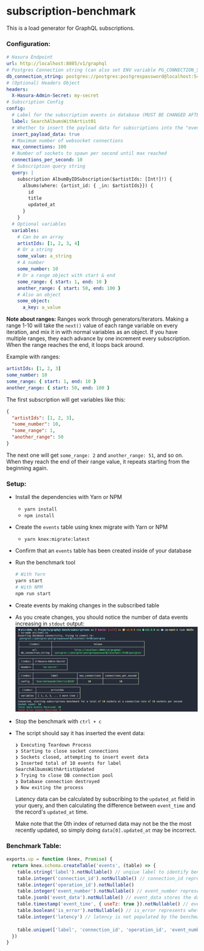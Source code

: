 # subscription-benchmark

This is a load generator for GraphQL subscriptions.

### Configuration:

```yaml
# Hasura Endpoint
url: http://localhost:8085/v1/graphql
# Postgres Connection string (can also set ENV variable PG_CONNECTION_STRING)
db_connection_string: postgres://postgres:postgrespassword@localhost:5430/postgres
# (Optional) Headers Object
headers:
  X-Hasura-Admin-Secret: my-secret
# Subscription Config
config:
  # Label for the subscription events in database (MUST BE CHANGED AFTER EVERY RUN)
  label: SearchAlbumsWithArtist01
  # Whether to insert the payload data for subscriptions into the "event_data" column in DB
  insert_payload_data: true
  # Maximum number of websocket connections
  max_connections: 100
  # Number of sockets to spawn per second until max reached
  connections_per_second: 10
  # Subscription query string
  query: |
    subscription AlbumByIDSubscription($artistIds: [Int!]!) {
      albums(where: {artist_id: { _in: $artistIds}}) {
        id
        title
        updated_at
      }
    }
  # Optional variables
  variables:
    # Can be an array
    artistIds: [1, 2, 3, 4]
    # Or a string
    some_value: a_string
    # A number
    some_number: 10
    # Or a range object with start & end
    some_range: { start: 1, end: 10 }
    another_range: { start: 50, end: 100 }
    # Also an object
    some_object:
      a_key: a_value
```

**Note about ranges:** Ranges work through generators/iterators. Making a range 1-10 will take the `next()` value of each range variable on every iteration, and mix it in with normal variables as an object. If you have multiple ranges, they each advance by one increment every subscription. When the range reaches the end, it loops back around.

Example with ranges:

```yaml
artistIds: [1, 2, 3]
some_number: 10
some_range: { start: 1, end: 10 }
another_range: { start: 50, end: 100 }
```

The first subscription will get variables like this:

```json
{
  "artistIds": [1, 2, 3],
  "some_number": 10,
  "some_range": 1,
  "another_range": 50
}
```

The next one will get `some_range: 2` and `another_range: 51`, and so on. When they reach the end of their range value, it repeats starting from the beginning again.

### Setup:

- Install the dependencies with Yarn or NPM
  - `yarn install`
  - `npm install`
- Create the `events` table using knex migrate with Yarn or NPM
  - `yarn knex:migrate:latest`
- Confirm that an `events` table has been created inside of your database
- Run the benchmark tool
  ```bash
  # With Yarn
  yarn start
  # With NPM
  npm run start
  ```
- Create events by making changes in the subscribed table
- As you create changes, you should notice the number of data events increasing in `stdout` output:
  ![](example-stdout-output.png)
- Stop the benchmark with `ctrl + c`
- The script should say it has inserted the event data:

  ```
  ❯ Executing Teardown Process
  ❯ Starting to close socket connections
  ❯ Sockets closed, attempting to insert event data
  ❯ Inserted total of 10 events for label SearchAlbumsWithArtistUpdated
  ❯ Trying to close DB connection pool
  ❯ Database connection destroyed
  ❯ Now exiting the process
  ```

  Latency data can be calculated by subscribing to the `updated_at` field in your query, and then calculating the difference between `event_time` and the record's `updated_at` time.

  Make note that the 0th index of returned data may not be the the most recently updated, so simply doing `data[0].updated_at` may be incorrect.

### Benchmark Table:

```js
exports.up = function (knex, Promise) {
  return knex.schema.createTable('events', (table) => {
    table.string('label').notNullable() // unqiue label to identify benchmark
    table.integer('connection_id').notNullable() // connection_id represents the nth connection
    table.integer('operation_id').notNullable()
    table.integer('event_number').notNullable() // event_number represents the nth event that was receieved by the client
    table.jsonb('event_data').notNullable() // event_data stores the data that was received this can be used to validate
    table.timestamp('event_time', { useTz: true }).notNullable() // event_time stores the time at which the event was receieved by the client.
    table.boolean('is_error').notNullable() // is_error represents whether the event was error or not.
    table.integer('latency') // latency is not populated by the benchmark tool, but this can be populated by calculating `event_time-event_triggerd_time`

    table.unique(['label', 'connection_id', 'operation_id', 'event_number'])
  })
}
```
